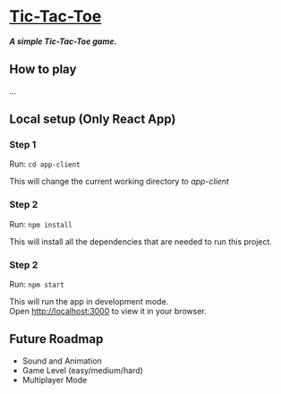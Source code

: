 # [Tic-Tac-Toe](https://main.d1iyu8h5f8sblu.amplifyapp.com/)

***A simple Tic-Tac-Toe game.***

## How to play

...

## Local setup (Only React App)

### Step 1

Run: `cd app-client`

This will change the current working directory to *app-client*

### Step 2

Run: `npm install`

This will install all the dependencies that are needed to run this project.

### Step 2

Run: `npm start`

This will run the app in development mode.\
Open [http://localhost:3000](http://localhost:3000) to view it in your browser.

## Future Roadmap

- Sound and Animation
- Game Level (easy/medium/hard)
- Multiplayer Mode
